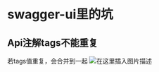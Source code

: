 # swagger-ui里的坑

## Api注解tags不能重复
若tags值重复，会合并到一起
![在这里插入图片描述](https://img-blog.csdnimg.cn/20190604202357724.png)